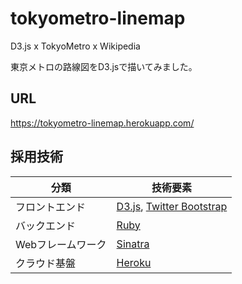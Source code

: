 tokyometro-linemap
==================

D3.js x TokyoMetro x Wikipedia

東京メトロの路線図をD3.jsで描いてみました。

## URL
https://tokyometro-linemap.herokuapp.com/

## 採用技術
| 分類              | 技術要素                                                                   |
| ----------------- | -------------------------------------------------------------------------- |
| フロントエンド    | [D3.js](https://d3js.org/), [Twitter Bootstrap](https://getbootstrap.com/) |
| バックエンド      | [Ruby](https://www.ruby-lang.org/ja/)                                      |
| Webフレームワーク | [Sinatra](http://sinatrarb.com/)                                           |
| クラウド基盤      | [Heroku](https://jp.heroku.com/)                                           |

